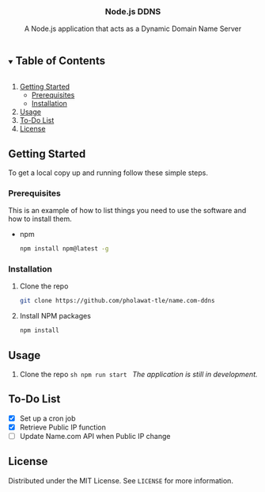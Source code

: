 <!-- PROJECT LOGO -->
<br />
<p align="center">
  <h3 align="center">Node.js DDNS</h3>

  <p align="center">
    A Node.js application that acts as a Dynamic Domain Name Server
    <br />
  </p>
</p>

<!-- TABLE OF CONTENTS -->
<details open="open">
  <summary><h2 style="display: inline-block">Table of Contents</h2></summary>
  <ol>
    <li>
      <a href="#getting-started">Getting Started</a>
      <ul>
        <li><a href="#prerequisites">Prerequisites</a></li>
        <li><a href="#installation">Installation</a></li>
      </ul>
    </li>
    <li><a href="#usage">Usage</a></li>
    <li><a href="#to-do-list">To-Do List</a></li>
    <li><a href="#license">License</a></li>
  </ol>
</details>

<!-- GETTING STARTED -->

## Getting Started

To get a local copy up and running follow these simple steps.

### Prerequisites

This is an example of how to list things you need to use the software and how to install them.

-   npm
    ```sh
    npm install npm@latest -g
    ```

### Installation

1. Clone the repo
    ```sh
    git clone https://github.com/pholawat-tle/name.com-ddns
    ```
2. Install NPM packages
    ```sh
    npm install
    ```

<!-- USAGE EXAMPLES -->

## Usage

1. Clone the repo
   `sh npm run start `
   _The application is still in development._

<!-- ROADMAP -->

## To-Do List

-   [x] Set up a cron job
-   [x] Retrieve Public IP function
-   [ ] Update Name.com API when Public IP change

<!-- LICENSE -->

## License

Distributed under the MIT License. See `LICENSE` for more information.
